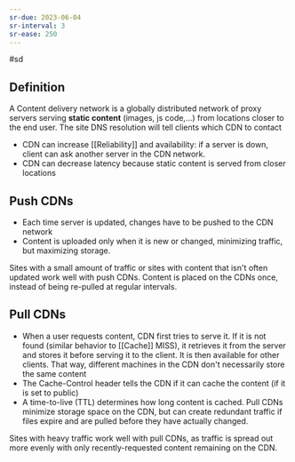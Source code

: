 ```yaml
---
sr-due: 2023-06-04
sr-interval: 3
sr-ease: 250
---
```


#sd

## Definition

A Content delivery network is a globally distributed network of proxy servers serving **static content** (images, js code,...) from locations closer to the end user.
The site DNS resolution will tell clients which CDN to contact

- CDN can increase [[Reliability]] and availability: if a server is down, client can ask another server in the CDN network.
- CDN can decrease latency because static content is served from closer locations

## Push CDNs

- Each time server is updated, changes have to be pushed to the CDN network
- Content is uploaded only when it is new or changed, minimizing traffic, but maximizing storage.

Sites with a small amount of traffic or sites with content that isn't often updated work well with push CDNs. Content is placed on the CDNs once, instead of being re-pulled at regular intervals.

## Pull CDNs

- When a user requests content, CDN first tries to serve it. If it is not found (similar behavior to [[Cache]] MISS), it retrieves it from the server and stores it before serving it to the client. It is then available for other clients. That way, different machines in the CDN don't necessarily store the same content
- The Cache-Control header tells the CDN if it can cache the content (if it is set to public)
- A time-to-live (TTL) determines how long content is cached. Pull CDNs minimize storage space on the CDN, but can create redundant traffic if files expire and are pulled before they have actually changed.

Sites with heavy traffic work well with pull CDNs, as traffic is spread out more evenly with only recently-requested content remaining on the CDN.
